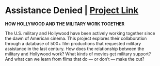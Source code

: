 # Assistance Denied  |  [Project Link](https://koffeeya.github.io/military-media/index.html)
**HOW HOLLYWOOD AND THE MILITARY WORK TOGETHER**

The U.S. military and Hollywood have been actively working together since the dawn of American cinema. This project explores their collaboration through a database of 500+ film productions that requested military assistance in the last century. How does the relationship between the military and Hollywood work? What kinds of movies get military support? And what can we learn from films that do — or don’t — make the cut?
